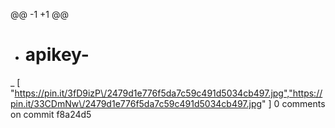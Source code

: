 @@ -1 +1 @@
+ # apikey-
_ [ "https://pin.it/3fD9izP\/2479d1e776f5da7c59c491d5034cb497.jpg","https://pin.it/33CDmNw\/2479d1e776f5da7c59c491d5034cb497.jpg" ]
0 comments on commit f8a24d5
